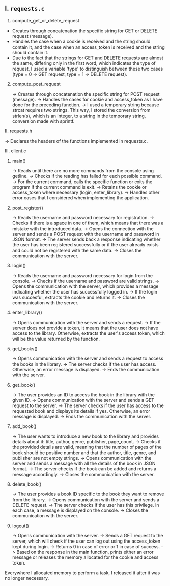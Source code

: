 
I. `requests.c`
---
1. compute_get_or_delete_request
- Creates through concatenation the specific string for GET or DELETE request (message).
- Handles the case when a cookie is received and the string should contain it, and the case when an access_token is received and the string should contain it.
- Due to the fact that the strings for GET and DELETE requests are almost the same, differing only in the first word, which indicates the type of request, I used a variable 'type' to distinguish between these two cases (type = 0 -> GET request, type = 1 -> DELETE request).

2. compute_post_request

    -> Creates through concatenation the specific string for POST request (message).
    -> Handles the cases for cookie and access_token as I have done for the preceding function.
    -> I used a temporary string because strcat requires two strings. This way, I stored the conversion from strlen(s), which is an integer, to a string in the temporary string, conversion made with sprintf.

II. requests.h

-> Declares the headers of the functions implemented in requests.c.


III. client.c

1. main()

    -> Reads until there are no more commands from the console using getline.
    -> Checks if the reading has failed for each possible command.
    -> For the current command, calls the specific function or exits the program if the current command is exit.
    -> Retains the cookie or access_token where necessary (login, enter_library).
    -> Handles other error cases that I considered when implementing the application.

2. post_register()

    -> Reads the username and password necessary for registration.
    -> Checks if there is a space in one of them, which means that there was a mistake with the introduced data.
    -> Opens the connection with the server and sends a POST request with the username and password in JSON format.
    -> The server sends back a response indicating whether the user has been registered successfully or if the user already exists and could not be registered with the same data.
    -> Closes the communication with the server.

3. login()

    -> Reads the username and password necessary for login from the console.
    -> Checks if the username and password are valid strings.
    -> Opens the communication with the server, which provides a message indicating whether the user has successfully logged in.
    -> If the login was succesful, extracts the cookie and returns it.
    -> Closes the communication with the server.

4. enter_library()

    -> Opens communication with the server and sends a request.
    -> If the server does not provide a token, it means that the user does not have access to the library. Otherwise, extracts the user's access token, which will be the value returned by the function.

5. get_books()

    -> Opens communication with the server and sends a request to access the books in the library.
    -> The server checks if the user has access. Otherwise, an error message is displayed.
    -> Ends the communication with the server.

6. get_book()

    -> The user provides an ID to access the book in the library with the given ID.
    -> Opens communication with the server and sends a GET request to the server.
    -> The server checks if the user has access to the requested book and displays its details if yes. Otherwise, an error message is displayed.
    -> Ends the communication with the server.

7. add_book()

    -> The user wants to introduce a new book to the library and provides details about it: title, author, genre, publisher, page_count.
    -> Checks if the provided details are valid, meaning that the number of pages of the book should be positive number and that the author, title, genre, and publisher are not empty strings.
    -> Opens communication with the server and sends a message with all the details of the book in JSON format.
    -> The server checks if the book can be added and returns a message accordingly.
    -> Closes the communication with the server.

8. delete_book()

    -> The user provides a book ID specific to the book they want to remove from the library.
    -> Opens communication with the server and sends a DELETE request.
    -> The server checks if the user has this privilege. In each case, a message is displayed on the console.
    -> Closes the communication with the server.

9. logout()

    -> Opens communication with the server.
    -> Sends a GET request to the server, which will check if the user can log out using the access_token kept during login.
    -> Returns 0 in case of error or 1 in case of success.
    -> Based on the response in the main function, prints either an error message or releases the memory allocated for the cookie and access token.

    
Everywhere I allocated memory to perform a task, I released it after it was no longer necessary.
